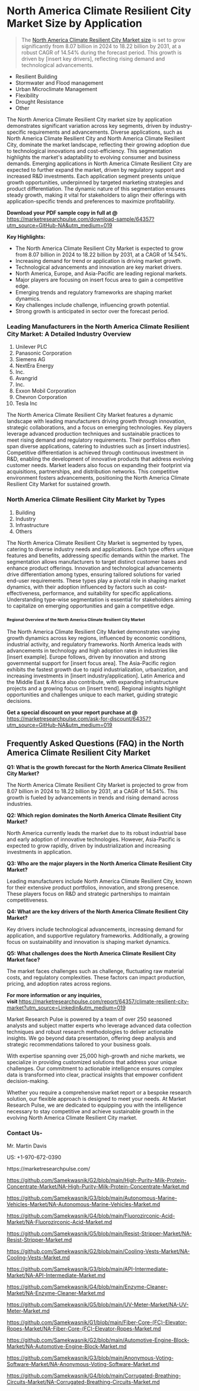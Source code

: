 <h1>North America Climate Resilient City Market&nbsp;Size by Application</h1><blockquote><p>The <a href="https://marketresearchpulse.com/download-sample/64357?utm_source=GitHub-NA&amp;utm_medium=019">North America Climate Resilient City Market size</a> is set to grow significantly from 8.07 billion in 2024 to 18.22 billion by 2031, at a robust CAGR of 14.54% during the forecast period. This growth is driven by [insert key drivers], reflecting rising demand and technological advancements.</p></blockquote><ul><li>Resilient Building<li> Stormwater and Flood management<li> Urban Microclimate Management<li> Flexibility<li> Drought Resistance<li> Other</li></ul><p>The North America Climate Resilient City market size by application demonstrates significant variation across key segments, driven by industry-specific requirements and advancements. Diverse applications, such as North America Climate Resilient City and North America Climate Resilient City, dominate the market landscape, reflecting their growing adoption due to technological innovations and cost-efficiency. This segmentation highlights the market's adaptability to evolving consumer and business demands. Emerging applications in North America Climate Resilient City are expected to further expand the market, driven by regulatory support and increased R&D investments. Each application segment presents unique growth opportunities, underpinned by targeted marketing strategies and product differentiation. The dynamic nature of this segmentation ensures steady growth, making it vital for stakeholders to align their offerings with application-specific trends and preferences to maximize profitability.</p><p><strong>Download your PDF sample copy in full at @ </strong><a href="https://marketresearchpulse.com/download-sample/64357?utm_source=GitHub-NA&amp;utm_medium=019">https://marketresearchpulse.com/download-sample/64357?utm_source=GitHub-NA&amp;utm_medium=019</a></p><p><strong>Key Highlights: </strong></p><ul><li>The North America Climate Resilient City Market is expected to grow from 8.07 billion in 2024 to 18.22 billion by 2031, at a CAGR of 14.54%.</li><li>Increasing demand for trend or application is driving market growth.</li><li>Technological advancements and innovation are key market drivers.</li><li>North America, Europe, and Asia-Pacific are leading regional markets.</li><li>Major players are focusing on insert focus area to gain a competitive edge.</li><li>Emerging trends and regulatory frameworks are shaping market dynamics.</li><li>Key challenges include challenge, influencing growth potential.</li><li>Strong growth is anticipated in sector over the forecast period.</li></ul><h3>Leading Manufacturers in the North America Climate Resilient City Market: A Detailed Industry Overview</h3><ol><li>Unilever PLC</li><li>Panasonic Corporation</li><li>Siemens AG</li><li>NextEra Energy</li><li>Inc.</li><li>Avangrid</li><li>Inc.</li><li>Exxon Mobil Corporation</li><li>Chevron Corporation</li><li>Tesla Inc</li></ol><div class="flex max-w-full flex-col flex-grow"><div class="min-h-8 text-message flex w-full flex-col items-end gap-2 whitespace-normal break-words [.text-message+&amp;]:mt-5" dir="auto" data-message-author-role="assistant" data-message-id="fd8432e4-4910-450d-b182-61b7bfb0a01f" data-message-model-slug="gpt-4o"><div class="flex w-full flex-col gap-1 empty:hidden first:pt-[3px]"><div class="markdown prose w-full break-words dark:prose-invert light"><p>The North America Climate Resilient City Market features a dynamic landscape with leading manufacturers driving growth through innovation, strategic collaborations, and a focus on emerging technologies. Key players leverage advanced production techniques and sustainable practices to meet rising demand and regulatory requirements. Their portfolios often span diverse applications, catering to industries such as [insert industries]. Competitive differentiation is achieved through continuous investment in R&amp;D, enabling the development of innovative products that address evolving customer needs. Market leaders also focus on expanding their footprint via acquisitions, partnerships, and distribution networks. This competitive environment fosters advancements, positioning the North America Climate Resilient City Market for sustained growth.</p></div></div></div></div><h3>North America Climate Resilient City Market by Types</h3><ol><li>Building<li> Industry<li> Infrastructure<li> Others</li></ol><div class="flex max-w-full flex-col flex-grow"><div class="min-h-8 text-message flex w-full flex-col items-end gap-2 whitespace-normal break-words [.text-message+&amp;]:mt-5" dir="auto" data-message-author-role="assistant" data-message-id="084470be-0bb7-4664-bddf-5156b4f41249" data-message-model-slug="gpt-4o-mini"><div class="flex w-full flex-col gap-1 empty:hidden first:pt-[3px]"><div class="markdown prose w-full break-words dark:prose-invert light"><p>The North America Climate Resilient City Market is segmented by types, catering to diverse industry needs and applications. Each type offers unique features and benefits, addressing specific demands within the market. The segmentation allows manufacturers to target distinct customer bases and enhance product offerings. Innovation and technological advancements drive differentiation among types, ensuring tailored solutions for varied end-user requirements. These types play a pivotal role in shaping market dynamics, with their adoption influenced by factors such as cost-effectiveness, performance, and suitability for specific applications. Understanding type-wise segmentation is essential for stakeholders aiming to capitalize on emerging opportunities and gain a competitive edge.</p></div></div></div></div><h3><span style="font-size: 11px;">Regional Overview of the North America Climate Resilient City Market</span></h3><div class="flex max-w-full flex-col flex-grow"><div class="min-h-8 text-message flex w-full flex-col items-end gap-2 whitespace-normal break-words [.text-message+&amp;]:mt-5" dir="auto" data-message-author-role="assistant" data-message-id="e9038762-ce64-4e30-91c9-9bd413514231" data-message-model-slug="gpt-4o-mini"><div class="flex w-full flex-col gap-1 empty:hidden first:pt-[3px]"><div class="markdown prose w-full break-words dark:prose-invert light"><p>The North America Climate Resilient City Market demonstrates varying growth dynamics across key regions, influenced by economic conditions, industrial activity, and regulatory frameworks. North America leads with advancements in technology and high adoption rates in industries like [insert example]. Europe follows, driven by innovation and strong governmental support for [insert focus area]. The Asia-Pacific region exhibits the fastest growth due to rapid industrialization, urbanization, and increasing investments in [insert industry/application]. Latin America and the Middle East &amp; Africa also contribute, with expanding infrastructure projects and a growing focus on [insert trend]. Regional insights highlight opportunities and challenges unique to each market, guiding strategic decisions.</p></div></div></div></div><p><strong>Get a special discount on your report purchase at @ </strong><a href="https://marketresearchpulse.com/ask-for-discount/64357?utm_source=GitHub-NA&amp;utm_medium=019">https://marketresearchpulse.com/ask-for-discount/64357?utm_source=GitHub-NA&amp;utm_medium=019</a></p><h2>Frequently Asked Questions (FAQ) in the North America Climate Resilient City Market</h2><p><strong>Q1: What is the growth forecast for the North America Climate Resilient City Market?</strong></p><p>The North America Climate Resilient City Market is projected to grow from 8.07 billion in 2024 to 18.22 billion by 2031, at a CAGR of 14.54%. This growth is fueled by advancements in trends and rising demand across industries.</p><p><strong>Q2: Which region dominates the North America Climate Resilient City Market?</strong></p><p>North America currently leads the market due to its robust industrial base and early adoption of innovative technologies. However, Asia-Pacific is expected to grow rapidly, driven by industrialization and increasing investments in application.</p><p><strong>Q3: Who are the major players in the North America Climate Resilient City Market?</strong></p><p>Leading manufacturers include North America Climate Resilient City, known for their extensive product portfolios, innovation, and strong presence. These players focus on R&amp;D and strategic partnerships to maintain competitiveness.</p><p><strong>Q4: What are the key drivers of the North America Climate Resilient City Market?</strong></p><p>Key drivers include technological advancements, increasing demand for application, and supportive regulatory frameworks. Additionally, a growing focus on sustainability and innovation is shaping market dynamics.</p><p><strong>Q5: What challenges does the North America Climate Resilient City Market face?</strong></p><p>The market faces challenges such as challenge, fluctuating raw material costs, and regulatory complexities. These factors can impact production, pricing, and adoption rates across regions.</p><p><strong>For more information or any inquiries, visit&nbsp;</strong><a href="https://marketresearchpulse.com/report/64357/climate-resilient-city-market?utm_source=Linkedin&utm_medium=019">https://marketresearchpulse.com/report/64357/climate-resilient-city-market?utm_source=Linkedin&utm_medium=019</a></p><p>Market Research Pulse is powered by a team of over 250 seasoned analysts and subject matter experts who leverage advanced data collection techniques and robust research methodologies to deliver actionable insights. We go beyond data presentation, offering deep analysis and strategic recommendations tailored to your business goals.</p><p>With expertise spanning over 25,000 high-growth and niche markets, we specialize in providing customized solutions that address your unique challenges. Our commitment to actionable intelligence ensures complex data is transformed into clear, practical insights that empower confident decision-making.</p><p>Whether you require a comprehensive market report or a bespoke research solution, our flexible approach is designed to meet your needs. At Market Research Pulse, we are dedicated to equipping you with the intelligence necessary to stay competitive and achieve sustainable growth in the evolving North America Climate Resilient City market.</p><h3><strong>Contact Us-</strong></h3><p>Mr. Martin Davis</p><p>US: +1-970-672-0390</p><p>https://marketresearchpulse.com/</p><p><a href="https://github.com/Samekwasnik/G2/blob/main/High-Purity-Milk-Protein-Concentrate-Market/NA-High-Purity-Milk-Protein-Concentrate-Market.md">https://github.com/Samekwasnik/G2/blob/main/High-Purity-Milk-Protein-Concentrate-Market/NA-High-Purity-Milk-Protein-Concentrate-Market.md</a></p><p><a href="https://github.com/Samekwasnik/G3/blob/main/Autonomous-Marine-Vehicles-Market/NA-Autonomous-Marine-Vehicles-Market.md">https://github.com/Samekwasnik/G3/blob/main/Autonomous-Marine-Vehicles-Market/NA-Autonomous-Marine-Vehicles-Market.md</a></p><p><a href="https://github.com/Samekwasnik/G4/blob/main/Fluorozirconic-Acid-Market/NA-Fluorozirconic-Acid-Market.md">https://github.com/Samekwasnik/G4/blob/main/Fluorozirconic-Acid-Market/NA-Fluorozirconic-Acid-Market.md</a></p><p><a href="https://github.com/Samekwasnik/G5/blob/main/Resist-Stripper-Market/NA-Resist-Stripper-Market.md">https://github.com/Samekwasnik/G5/blob/main/Resist-Stripper-Market/NA-Resist-Stripper-Market.md</a></p><p><a href="https://github.com/Samekwasnik/G2/blob/main/Cooling-Vests-Market/NA-Cooling-Vests-Market.md">https://github.com/Samekwasnik/G2/blob/main/Cooling-Vests-Market/NA-Cooling-Vests-Market.md</a></p><p><a href="https://github.com/Samekwasnik/G3/blob/main/API-Intermediate-Market/NA-API-Intermediate-Market.md">https://github.com/Samekwasnik/G3/blob/main/API-Intermediate-Market/NA-API-Intermediate-Market.md</a></p><p><a href="https://github.com/Samekwasnik/G4/blob/main/Enzyme-Cleaner-Market/NA-Enzyme-Cleaner-Market.md">https://github.com/Samekwasnik/G4/blob/main/Enzyme-Cleaner-Market/NA-Enzyme-Cleaner-Market.md</a></p><p><a href="https://github.com/Samekwasnik/G5/blob/main/UV-Meter-Market/NA-UV-Meter-Market.md">https://github.com/Samekwasnik/G5/blob/main/UV-Meter-Market/NA-UV-Meter-Market.md</a></p><p><a href="https://github.com/Samekwasnik/G1/blob/main/Fiber-Core-(FC)-Elevator-Ropes-Market/NA-Fiber-Core-(FC)-Elevator-Ropes-Market.md">https://github.com/Samekwasnik/G1/blob/main/Fiber-Core-(FC)-Elevator-Ropes-Market/NA-Fiber-Core-(FC)-Elevator-Ropes-Market.md</a></p><p><a href="https://github.com/Samekwasnik/G2/blob/main/Automotive-Engine-Block-Market/NA-Automotive-Engine-Block-Market.md">https://github.com/Samekwasnik/G2/blob/main/Automotive-Engine-Block-Market/NA-Automotive-Engine-Block-Market.md</a></p><p><a href="https://github.com/Samekwasnik/G3/blob/main/Anonymous-Voting-Software-Market/NA-Anonymous-Voting-Software-Market.md">https://github.com/Samekwasnik/G3/blob/main/Anonymous-Voting-Software-Market/NA-Anonymous-Voting-Software-Market.md</a></p><p><a href="https://github.com/Samekwasnik/G4/blob/main/Corrugated-Breathing-Circuits-Market/NA-Corrugated-Breathing-Circuits-Market.md">https://github.com/Samekwasnik/G4/blob/main/Corrugated-Breathing-Circuits-Market/NA-Corrugated-Breathing-Circuits-Market.md</a></p>
